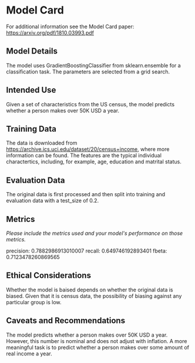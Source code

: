 # Model Card

For additional information see the Model Card paper: https://arxiv.org/pdf/1810.03993.pdf

## Model Details

The model uses GradientBoostingClassifier from sklearn.ensemble for a classification task. The parameters are selected from a grid search.

## Intended Use

Given a set of characteristics from the US census, the model predicts whether a person makes over 50K USD a year.

## Training Data

The data is downloaded from https://archive.ics.uci.edu/dataset/20/census+income, where more information can be found. The features are the typical individual charactertics, including, for example, age, education and matrital status.

## Evaluation Data

The original data is first processed and then split into training and evaluation data with a test_size of 0.2.

## Metrics
_Please include the metrics used and your model's performance on those metrics._

precision: 0.7882986913010007 
recall: 0.649746192893401
fbeta: 0.7123478260869565

## Ethical Considerations

Whether the model is baised depends on whether the original data is biased. Given that it is census data, the possibility of biasing against any particular group is low.

## Caveats and Recommendations

The model predicts whether a person makes over 50K USD a year. However, this number is nominal and does not adjust with inflation. A more meaningful task is to predict whether a person makes over some amount of real income a year.
